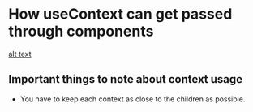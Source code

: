 # How useContext can get passed through components

[alt text](ctx.jpg)

## Important things to note about context usage

- You have to keep each context as close to the children as possible.
